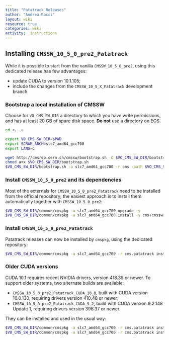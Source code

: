 ```yaml
---
title: "Patatrack Releases"
author: "Andrea Bocci"
layout: wiki
resource: true
categories: wiki
activity:  instructions
---
```


## Installing `CMSSW_10_5_0_pre2_Patatrack`
While it is possible to start from the vanilla `CMSSW_10_5_0_pre2`, using this dedicated release has few advantages:
  - update CUDA to version 10.1.105;
  - include the changes from the `CMSSW_10_5_X_Patatrack` development branch.

### Bootstrap a local installation of CMSSW
Choose for `VO_CMS_SW_DIR` a directory to which you have write permissions, and has at least 20 GB of spare disk space.
**Do not** use a directory on EOS.

```bash
cd <...>

export VO_CMS_SW_DIR=$PWD
export SCRAM_ARCH=slc7_amd64_gcc700
export LANG=C

wget http://cmsrep.cern.ch/cmssw/bootstrap.sh -O $VO_CMS_SW_DIR/bootstrap.sh
chmod a+x $VO_CMS_SW_DIR/bootstrap.sh
$VO_CMS_SW_DIR/bootstrap.sh -a slc7_amd64_gcc700 -r cms -path $VO_CMS_SW_DIR setup
```

### Install `CMSSW_10_5_0_pre2` and its dependencies
Most of the externals for `CMSSW_10_5_0_pre2_Patatrack` need to be installed from the official repository; the easiest approach is to install them automatically together with `CMSSW_10_5_0_pre2`:
```bash
$VO_CMS_SW_DIR/common/cmspkg -a slc7_amd64_gcc700 upgrade -y
$VO_CMS_SW_DIR/common/cmspkg -a slc7_amd64_gcc700 install -y cms+cmssw+CMSSW_10_5_0_pre2
```

### Install `CMSSW_10_5_0_pre2_Patatrack`
Patatrack releases can now be installed by `cmspkg`, using the dedicated repository:
```bash
$VO_CMS_SW_DIR/common/cmspkg -a slc7_amd64_gcc700 -r cms.patatrack install -y cms+cmssw+CMSSW_10_5_0_pre2_Patatrack
```

### Older CUDA versions
CUDA 10.1 requires recent NVIDIA drivers, version 418.39 or newer.
To support older systems, two alternate builds are available:
  - `CMSSW_10_5_0_pre2_Patatrack_CUDA_10_0`, built with CUDA version 10.0.130, requiring drivers version 410.48 or newer;
  - `CMSSW_10_5_0_pre2_Patatrack_CUDA_9_2`, build with CUDA version 9.2.148 Update 1, requiring drivers version 396.37 or newer.

They can be installed and used in the usual way:
```bash
$VO_CMS_SW_DIR/common/cmspkg -a slc7_amd64_gcc700 -r cms.patatrack install -y cms+cmssw+CMSSW_10_5_0_pre2_Patatrack_CUDA_10_0
$VO_CMS_SW_DIR/common/cmspkg -a slc7_amd64_gcc700 -r cms.patatrack install -y cms+cmssw+CMSSW_10_5_0_pre2_Patatrack_CUDA_9_2
```
